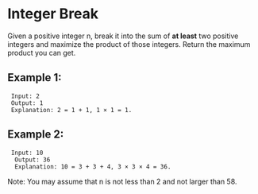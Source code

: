 # Integer Break

Given a positive integer n, break it into the sum of **at least** two positive integers and maximize the product of those integers. Return the maximum product you can get.

## Example 1:
```
 Input: 2
 Output: 1
 Explanation: 2 = 1 + 1, 1 × 1 = 1.
```

## Example 2:
```
 Input: 10
  Output: 36
  Explanation: 10 = 3 + 3 + 4, 3 × 3 × 4 = 36.
```
Note: You may assume that n is not less than 2 and not larger than 58.